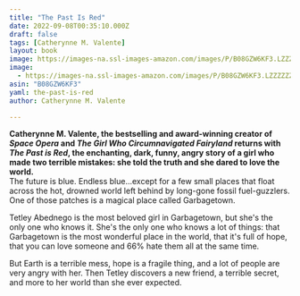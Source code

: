 ```yaml
---
title: "The Past Is Red"
date: 2022-09-08T00:35:10.000Z
draft: false
tags: [Catherynne M. Valente]
layout: book
image: https://images-na.ssl-images-amazon.com/images/P/B08GZW6KF3.LZZZZZZZ.jpg
image: 
  - https://images-na.ssl-images-amazon.com/images/P/B08GZW6KF3.LZZZZZZZ.jpg
asin: "B08GZW6KF3"
yaml: the-past-is-red
author: Catherynne M. Valente

---
```


**Catherynne M. Valente, the bestselling and award-winning creator of *Space Opera* and *The Girl Who Circumnavigated Fairyland* returns with *The Past is Red*, the enchanting, dark, funny, angry story of a girl who made two terrible mistakes: she told the truth and she dared to love the world.**  
The future is blue. Endless blue...except for a few small places that float across the hot, drowned world left behind by long-gone fossil fuel-guzzlers. One of those patches is a magical place called Garbagetown.  
  
Tetley Abednego is the most beloved girl in Garbagetown, but she's the only one who knows it. She's the only one who knows a lot of things: that Garbagetown is the most wonderful place in the world, that it's full of hope, that you can love someone and 66% hate them all at the same time.  
  
But Earth is a terrible mess, hope is a fragile thing, and a lot of people are very angry with her. Then Tetley discovers a new friend, a terrible secret, and more to her world than she ever expected.
